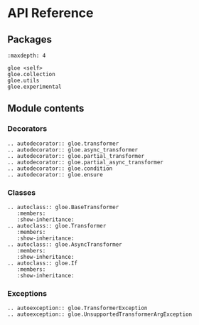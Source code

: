# API Reference

## Packages

```{toctree}
:maxdepth: 4

gloe <self>
gloe.collection
gloe.utils
gloe.experimental
```

## Module contents

### Decorators

```{eval-rst}
.. autodecorator:: gloe.transformer
.. autodecorator:: gloe.async_transformer
.. autodecorator:: gloe.partial_transformer
.. autodecorator:: gloe.partial_async_transformer
.. autodecorator:: gloe.condition
.. autodecorator:: gloe.ensure
```

### Classes

```{eval-rst}
.. autoclass:: gloe.BaseTransformer
   :members:
   :show-inheritance:
.. autoclass:: gloe.Transformer
   :members:
   :show-inheritance:
.. autoclass:: gloe.AsyncTransformer
   :members:
   :show-inheritance:
.. autoclass:: gloe.If
   :members:
   :show-inheritance:
```

### Exceptions
```{eval-rst}
.. autoexception:: gloe.TransformerException
.. autoexception:: gloe.UnsupportedTransformerArgException
```